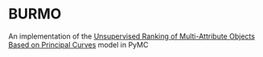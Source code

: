 # BURMO
An implementation of the [Unsupervised Ranking of Multi-Attribute Objects Based on Principal Curves](https://arxiv.org/abs/1402.4542) model in PyMC
